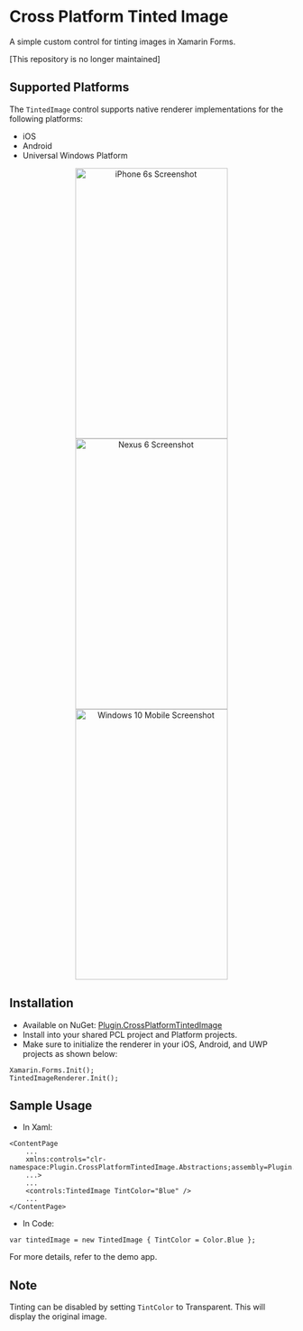 # Cross Platform Tinted Image
A simple custom control for tinting images in Xamarin Forms. 

[This repository is no longer maintained]

## Supported Platforms
The `TintedImage` control supports native renderer implementations for the following platforms:
- iOS
- Android
- Universal Windows Platform

<p align="center">
<img src="https://github.com/shrutinambiar/xamarin-forms-tinted-image/blob/master/demo/Screenshots/iOSiPhone6sPlus.png" alt="iPhone 6s Screenshot" width="270" height="480">
<img src="https://github.com/shrutinambiar/xamarin-forms-tinted-image/blob/master/demo/Screenshots/AndroidNexus6p.png" alt="Nexus 6 Screenshot" width="270" height="480">
<img src="https://github.com/shrutinambiar/xamarin-forms-tinted-image/blob/master/demo/Screenshots/Windows10MobileLumia920.png" alt="Windows 10 Mobile Screenshot" width="270" height="480">
</p>

## Installation
* Available on NuGet: [Plugin.CrossPlatformTintedImage](https://www.nuget.org/packages/Plugin.CrossPlatformTintedImage/)
* Install into your shared PCL project and Platform projects.
* Make sure to initialize the renderer in your iOS, Android, and UWP projects as shown below:

```
Xamarin.Forms.Init();
TintedImageRenderer.Init();
```

## Sample Usage
- In Xaml:
```
<ContentPage 
    ...
    xmlns:controls="clr-namespace:Plugin.CrossPlatformTintedImage.Abstractions;assembly=Plugin.CrossPlatformTintedImage.Abstractions"
    ...>
    ...
    <controls:TintedImage TintColor="Blue" />
    ...
</ContentPage>
```

- In Code:
```
var tintedImage = new TintedImage { TintColor = Color.Blue };
```
For more details, refer to the demo app.

## Note
Tinting can be disabled by setting `TintColor` to Transparent. This will display the original image.
 
